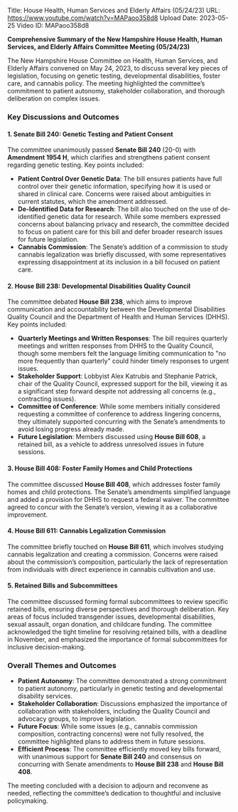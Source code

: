 Title: House Health, Human Services and Elderly Affairs (05/24/23)
URL: https://www.youtube.com/watch?v=MAPaoo358d8
Upload Date: 2023-05-25
Video ID: MAPaoo358d8

**Comprehensive Summary of the New Hampshire House Health, Human Services, and Elderly Affairs Committee Meeting (05/24/23)**

The New Hampshire House Committee on Health, Human Services, and Elderly Affairs convened on May 24, 2023, to discuss several key pieces of legislation, focusing on genetic testing, developmental disabilities, foster care, and cannabis policy. The meeting highlighted the committee’s commitment to patient autonomy, stakeholder collaboration, and thorough deliberation on complex issues.

### **Key Discussions and Outcomes**

#### **1. Senate Bill 240: Genetic Testing and Patient Consent**
The committee unanimously passed **Senate Bill 240** (20-0) with **Amendment 1954 H**, which clarifies and strengthens patient consent regarding genetic testing. Key points included:
- **Patient Control Over Genetic Data**: The bill ensures patients have full control over their genetic information, specifying how it is used or shared in clinical care. Concerns were raised about ambiguities in current statutes, which the amendment addressed.
- **De-Identified Data for Research**: The bill also touched on the use of de-identified genetic data for research. While some members expressed concerns about balancing privacy and research, the committee decided to focus on patient care for this bill and defer broader research issues for future legislation.
- **Cannabis Commission**: The Senate’s addition of a commission to study cannabis legalization was briefly discussed, with some representatives expressing disappointment at its inclusion in a bill focused on patient care.

#### **2. House Bill 238: Developmental Disabilities Quality Council**
The committee debated **House Bill 238**, which aims to improve communication and accountability between the Developmental Disabilities Quality Council and the Department of Health and Human Services (DHHS). Key points included:
- **Quarterly Meetings and Written Responses**: The bill requires quarterly meetings and written responses from DHHS to the Quality Council, though some members felt the language limiting communication to "no more frequently than quarterly" could hinder timely responses to urgent issues.
- **Stakeholder Support**: Lobbyist Alex Katrubis and Stephanie Patrick, chair of the Quality Council, expressed support for the bill, viewing it as a significant step forward despite not addressing all concerns (e.g., contracting issues).
- **Committee of Conference**: While some members initially considered requesting a committee of conference to address lingering concerns, they ultimately supported concurring with the Senate’s amendments to avoid losing progress already made.
- **Future Legislation**: Members discussed using **House Bill 608**, a retained bill, as a vehicle to address unresolved issues in future sessions.

#### **3. House Bill 408: Foster Family Homes and Child Protections**
The committee discussed **House Bill 408**, which addresses foster family homes and child protections. The Senate’s amendments simplified language and added a provision for DHHS to request a federal waiver. The committee agreed to concur with the Senate’s version, viewing it as a collaborative improvement.

#### **4. House Bill 611: Cannabis Legalization Commission**
The committee briefly touched on **House Bill 611**, which involves studying cannabis legalization and creating a commission. Concerns were raised about the commission’s composition, particularly the lack of representation from individuals with direct experience in cannabis cultivation and use.

#### **5. Retained Bills and Subcommittees**
The committee discussed forming formal subcommittees to review specific retained bills, ensuring diverse perspectives and thorough deliberation. Key areas of focus included transgender issues, developmental disabilities, sexual assault, organ donation, and childcare funding. The committee acknowledged the tight timeline for resolving retained bills, with a deadline in November, and emphasized the importance of formal subcommittees for inclusive decision-making.

### **Overall Themes and Outcomes**
- **Patient Autonomy**: The committee demonstrated a strong commitment to patient autonomy, particularly in genetic testing and developmental disability services.
- **Stakeholder Collaboration**: Discussions emphasized the importance of collaboration with stakeholders, including the Quality Council and advocacy groups, to improve legislation.
- **Future Focus**: While some issues (e.g., cannabis commission composition, contracting concerns) were not fully resolved, the committee highlighted plans to address them in future sessions.
- **Efficient Process**: The committee efficiently moved key bills forward, with unanimous support for **Senate Bill 240** and consensus on concurring with Senate amendments to **House Bill 238** and **House Bill 408**.

The meeting concluded with a decision to adjourn and reconvene as needed, reflecting the committee’s dedication to thoughtful and inclusive policymaking.